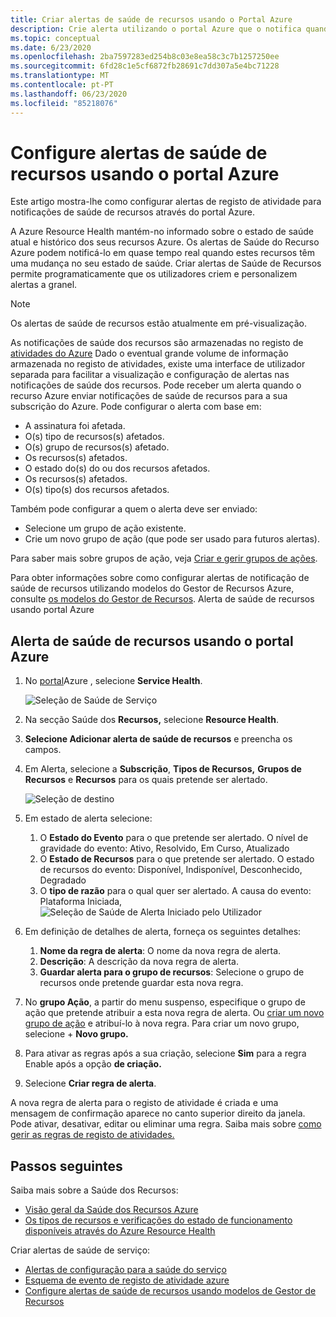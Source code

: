 ```yaml
---
title: Criar alertas de saúde de recursos usando o Portal Azure
description: Crie alerta utilizando o portal Azure que o notifica quando os seus recursos Azure ficarem indisponíveis.
ms.topic: conceptual
ms.date: 6/23/2020
ms.openlocfilehash: 2ba7597283ed254b8c03e8ea58c3c7b1257250ee
ms.sourcegitcommit: 6fd28c1e5cf6872fb28691c7dd307a5e4bc71228
ms.translationtype: MT
ms.contentlocale: pt-PT
ms.lasthandoff: 06/23/2020
ms.locfileid: "85218076"
---
```

# <a name="configure-resource-health-alerts-using-azure-portal"></a>Configure alertas de saúde de recursos usando o portal Azure

Este artigo mostra-lhe como configurar alertas de registo de atividade para notificações de saúde de recursos através do portal Azure.

A Azure Resource Health mantém-no informado sobre o estado de saúde atual e histórico dos seus recursos Azure. Os alertas de Saúde do Recurso Azure podem notificá-lo em quase tempo real quando estes recursos têm uma mudança no seu estado de saúde. Criar alertas de Saúde de Recursos permite programaticamente que os utilizadores criem e personalizem alertas a granel.

> [!NOTE]
> Os alertas de saúde de recursos estão atualmente em pré-visualização.

As notificações de saúde dos recursos são armazenadas no registo de [atividades do Azure](https://docs.microsoft.com/azure/azure-monitor/platform/platform-logs-overview) Dado o eventual grande volume de informação armazenada no registo de atividades, existe uma interface de utilizador separada para facilitar a visualização e configuração de alertas nas notificações de saúde dos recursos.
Pode receber um alerta quando o recurso Azure enviar notificações de saúde de recursos para a sua subscrição do Azure. Pode configurar o alerta com base em:

* A assinatura foi afetada.
* O(s) tipo de recursos(s) afetados.
* O(s) grupo de recursos(s) afetado.
* Os recursos(s) afetados.
* O estado do(s) do ou dos recursos afetados.
* Os recursos(s) afetados.
* O(s) tipo(s) dos recursos afetados.

Também pode configurar a quem o alerta deve ser enviado:

* Selecione um grupo de ação existente.
* Crie um novo grupo de ação (que pode ser usado para futuros alertas).

Para saber mais sobre grupos de ação, veja [Criar e gerir grupos de ações](https://docs.microsoft.com/azure/azure-monitor/platform/action-groups).

Para obter informações sobre como configurar alertas de notificação de saúde de recursos utilizando modelos do Gestor de Recursos Azure, consulte [os modelos do Gestor de Recursos](https://docs.microsoft.com/azure/service-health/resource-health-alert-arm-template-guide).
Alerta de saúde de recursos usando portal Azure

## <a name="resource-health-alert-using-azure-portal"></a>Alerta de saúde de recursos usando o portal Azure

1. No [portal](https://portal.azure.com/)Azure , selecione **Service Health**.

    ![Seleção de Saúde de Serviço](./media/resource-health-alert-monitor-guide/service-health-selection.png)
2. Na secção Saúde dos **Recursos,** selecione **Resource Health**.
3. **Selecione Adicionar alerta de saúde de recursos** e preencha os campos.
4. Em Alerta, selecione a **Subscrição**, **Tipos de Recursos,** **Grupos de Recursos** e **Recursos** para os quais pretende ser alertado.

    ![Seleção de destino](./media/resource-health-alert-monitor-guide/alert-target.png)

5. Em estado de alerta selecione:
    1. O **Estado do Evento** para o que pretende ser alertado. O nível de gravidade do evento: Ativo, Resolvido, Em Curso, Atualizado
    2. O **Estado de Recursos** para o que pretende ser alertado. O estado de recursos do evento: Disponível, Indisponível, Desconhecido, Degradado
    3. O **tipo de razão** para o qual quer ser alertado. A causa do evento: Plataforma Iniciada, ![ Seleção de Saúde de Alerta Iniciado pelo Utilizador](./media/resource-health-alert-monitor-guide/alert-condition.png)
6. Em definição de detalhes de alerta, forneça os seguintes detalhes:
    1. **Nome da regra de alerta**: O nome da nova regra de alerta.
    2. **Descrição**: A descrição da nova regra de alerta.
    3. **Guardar alerta para o grupo de recursos**: Selecione o grupo de recursos onde pretende guardar esta nova regra.
7. No **grupo Ação**, a partir do menu suspenso, especifique o grupo de ação que pretende atribuir a esta nova regra de alerta. Ou [criar um novo grupo de ação](https://docs.microsoft.com/azure/azure-monitor/platform/action-groups) e atribuí-lo à nova regra. Para criar um novo grupo, selecione + **Novo grupo.**
8. Para ativar as regras após a sua criação, selecione **Sim** para a regra Enable após a opção **de criação.**
9. Selecione **Criar regra de alerta**.

A nova regra de alerta para o registo de atividade é criada e uma mensagem de confirmação aparece no canto superior direito da janela.
Pode ativar, desativar, editar ou eliminar uma regra. Saiba mais sobre [como gerir as regras de registo de atividades.](https://docs.microsoft.com/azure/azure-monitor/platform/alerts-activity-log#view-and-manage-in-the-azure-portal)

## <a name="next-steps"></a>Passos seguintes

Saiba mais sobre a Saúde dos Recursos:

* [Visão geral da Saúde dos Recursos Azure](Resource-health-overview.md)
* [Os tipos de recursos e verificações do estado de funcionamento disponíveis através do Azure Resource Health](resource-health-checks-resource-types.md)

Criar alertas de saúde de serviço:

* [Alertas de configuração para a saúde do serviço](../azure-monitor/platform/alerts-activity-log-service-notifications.md) 
* [Esquema de evento de registo de atividade azure](../azure-monitor/platform/activity-log-schema.md)
* [Configure alertas de saúde de recursos usando modelos de Gestor de Recursos](https://docs.microsoft.com/azure/service-health/resource-health-alert-arm-template-guide)